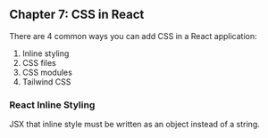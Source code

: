 ## Chapter 7: CSS in React

There are 4 common ways you can add CSS in a React application:

1. Inline styling
2. CSS files
3. CSS modules
4. Tailwind CSS

### React Inline Styling

JSX that inline style must be written as an object instead of a string.
